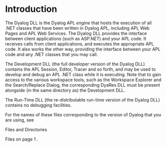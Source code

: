 # Introduction

The Dyalog DLL is the Dyalog APL *engine* that hosts the execution of all .NET classes that have been written in Dyalog APL, including APL Web Pages and APL Web Services. The Dyalog DLL provides the interface between client applications (such as ASP.NET) and your APL code. It receives calls from client applications, and executes the appropriate APL code. It also works the other way, providing the interface between your APL code and any .NET classes that you may call.

The Development DLL (the full developer version of the Dyalog DLL) contains the APL Session, Editor, Tracer and so forth, and may be used to develop and debug an APL .NET class while it is executing. Note that to gain access to the various workspace tools, such as the Workspace Explorer and the Search/Replace Dialog, the corresponding DyaRes DLL must be present alongside (in the same directory as) the Development DLL.

The Run-Time DLL (the re-distributable run-time version of the Dyalog DLL) contains no debugging facilities.

For the names of these files corresponding to the version of Dyalog that you are using, see 

Files and Directories

Files on page 1
.
